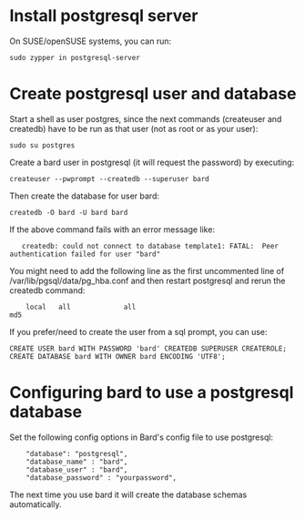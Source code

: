 # Install postgresql server

On SUSE/openSUSE systems, you can run:

```
sudo zypper in postgresql-server
```

# Create postgresql user and database

Start a shell as user postgres, since the next commands (createuser and createdb) have to be run as that user (not as root or as your user):

```
sudo su postgres
```

Create a bard user in postgresql (it will request the password) by executing:

```
createuser --pwprompt --createdb --superuser bard
```

Then create the database for user bard:

```
createdb -O bard -U bard bard
```

If the above command fails with an error message like:

```
   createdb: could not connect to database template1: FATAL:  Peer authentication failed for user "bard"
```

You might need to add the following line as the first uncommented line of /var/lib/pgsql/data/pg_hba.conf
and then restart postgresql and rerun the createdb command:

```
    local   all             all                                     md5
```

If you prefer/need to create the user from a sql prompt, you can use:

```
CREATE USER bard WITH PASSWORD 'bard' CREATEDB SUPERUSER CREATEROLE;
CREATE DATABASE bard WITH OWNER bard ENCODING 'UTF8';
```

# Configuring bard to use a postgresql database

Set the following config options in Bard's config file to use postgresql:

```
    "database": "postgresql",
    "database_name" : "bard",
    "database_user" : "bard",
    "database_password" : "yourpassword",
```

The next time you use bard it will create the database schemas automatically.

